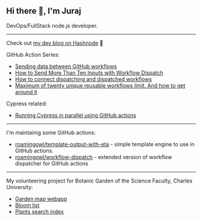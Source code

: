 ## Hi there 👋, I'm Juraj

DevOps/FullStack node.js developer.

-----

Check out [my dev blog on Hashnode](https://jurajsim.hashnode.dev/) 🤩

GitHub Action Series:
- [Sending data between GitHub workflows](https://jurajsim.hashnode.dev/sending-data-between-github-workflows)
- [How to Send More Than Ten Inputs with Workflow Dispatch](https://jurajsim.hashnode.dev/how-to-send-more-than-ten-inputs-with-workflow-dispatch)
- [How to connect dispatching and dispatched workflows](https://jurajsim.hashnode.dev/how-to-connect-dispatching-and-dispatched-workflows)
- [Maximum of twenty unique reusable workflows limit. And how to get around it](https://jurajsim.hashnode.dev/maximum-of-twenty-unique-reusable-workflows-limit)

Cypress related:
- [Running Cypress in parallel using GitHub actions](https://jurajsim.hashnode.dev/running-cypress-in-parallel-using-github-actions)

-----

I'm maintainig some GitHub actions:
- [roamingowl/template-output-with-eta](https://github.com/roamingowl/template-output-with-eta) - simple template engine to use in GitHub actions.
- [roamingowl/workflow-dispatch](https://github.com/roamingowl/workflow-dispatch) - extended version of workflow dispatcher for GitHub actions

-----

My volunteering project for Botanic Garden of the Science Faculty, Charles University:
- [Garden map webapp](https://registr.bz-uk.roamingowl.com/map)
- [Bloom list](https://bz-uk.cz/en/plants-in-bloom)
- [Plants search index](https://bz-uk.cz/en/search-for-plants)
